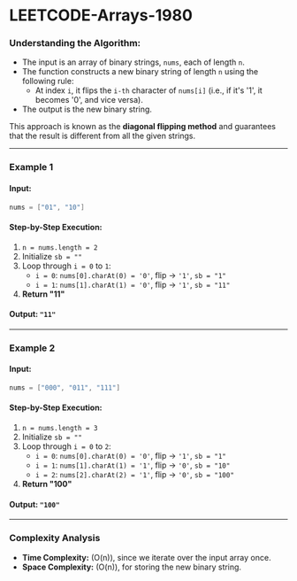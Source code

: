 # LEETCODE-Arrays-1980
### **Understanding the Algorithm:**
- The input is an array of binary strings, `nums`, each of length `n`.
- The function constructs a new binary string of length `n` using the following rule:
  - At index `i`, it flips the `i-th` character of `nums[i]` (i.e., if it's '1', it becomes '0', and vice versa).
- The output is the new binary string.

This approach is known as the **diagonal flipping method** and guarantees that the result is different from all the given strings.

---

### **Example 1**
#### **Input:**
```java
nums = ["01", "10"]
```
#### **Step-by-Step Execution:**
1. `n = nums.length = 2`
2. Initialize `sb = ""`
3. Loop through `i = 0` to `1`:
   - `i = 0`: `nums[0].charAt(0) = '0'`, flip → `'1'`, `sb = "1"`
   - `i = 1`: `nums[1].charAt(1) = '0'`, flip → `'1'`, `sb = "11"`
4. **Return "11"**

#### **Output:** `"11"`

---

### **Example 2**
#### **Input:**
```java
nums = ["000", "011", "111"]
```
#### **Step-by-Step Execution:**
1. `n = nums.length = 3`
2. Initialize `sb = ""`
3. Loop through `i = 0` to `2`:
   - `i = 0`: `nums[0].charAt(0) = '0'`, flip → `'1'`, `sb = "1"`
   - `i = 1`: `nums[1].charAt(1) = '1'`, flip → `'0'`, `sb = "10"`
   - `i = 2`: `nums[2].charAt(2) = '1'`, flip → `'0'`, `sb = "100"`
4. **Return "100"**

#### **Output:** `"100"`

---

### **Complexity Analysis**
- **Time Complexity:** \(O(n)\), since we iterate over the input array once.
- **Space Complexity:** \(O(n)\), for storing the new binary string.
